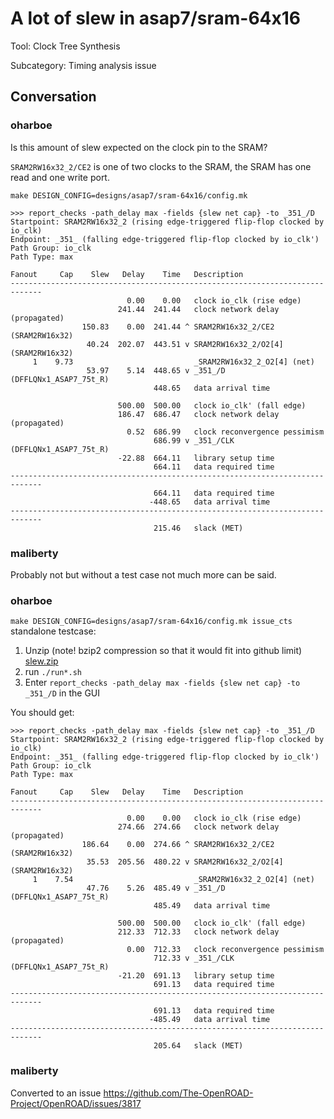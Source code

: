 # A lot of slew in asap7/sram-64x16

Tool: Clock Tree Synthesis

Subcategory: Timing analysis issue

## Conversation

### oharboe
Is this amount of slew expected on the clock pin to the SRAM? 

`SRAM2RW16x32_2/CE2` is one of two clocks to the SRAM, the SRAM has one read and one write port.

```
make DESIGN_CONFIG=designs/asap7/sram-64x16/config.mk
```

```
>>> report_checks -path_delay max -fields {slew net cap} -to _351_/D
Startpoint: SRAM2RW16x32_2 (rising edge-triggered flip-flop clocked by io_clk)
Endpoint: _351_ (falling edge-triggered flip-flop clocked by io_clk')
Path Group: io_clk
Path Type: max

Fanout     Cap    Slew   Delay    Time   Description
-----------------------------------------------------------------------------
                          0.00    0.00   clock io_clk (rise edge)
                        241.44  241.44   clock network delay (propagated)
                150.83    0.00  241.44 ^ SRAM2RW16x32_2/CE2 (SRAM2RW16x32)
                 40.24  202.07  443.51 v SRAM2RW16x32_2/O2[4] (SRAM2RW16x32)
     1    9.73                           _SRAM2RW16x32_2_O2[4] (net)
                 53.97    5.14  448.65 v _351_/D (DFFLQNx1_ASAP7_75t_R)
                                448.65   data arrival time

                        500.00  500.00   clock io_clk' (fall edge)
                        186.47  686.47   clock network delay (propagated)
                          0.52  686.99   clock reconvergence pessimism
                                686.99 v _351_/CLK (DFFLQNx1_ASAP7_75t_R)
                        -22.88  664.11   library setup time
                                664.11   data required time
-----------------------------------------------------------------------------
                                664.11   data required time
                               -448.65   data arrival time
-----------------------------------------------------------------------------
                                215.46   slack (MET)
```


### maliberty
Probably not but without a test case not much more can be said.

### oharboe
`make DESIGN_CONFIG=designs/asap7/sram-64x16/config.mk issue_cts` standalone testcase:

1. Unzip (note! bzip2 compression so that it would fit into github limit) [slew.zip](https://github.com/The-OpenROAD-Project/OpenROAD/files/12294012/slew.zip)
2. run `./run*.sh`
3. Enter `report_checks -path_delay max -fields {slew net cap} -to _351_/D` in the GUI

You should get:


```
>>> report_checks -path_delay max -fields {slew net cap} -to _351_/D
Startpoint: SRAM2RW16x32_2 (rising edge-triggered flip-flop clocked by io_clk)
Endpoint: _351_ (falling edge-triggered flip-flop clocked by io_clk')
Path Group: io_clk
Path Type: max

Fanout     Cap    Slew   Delay    Time   Description
-----------------------------------------------------------------------------
                          0.00    0.00   clock io_clk (rise edge)
                        274.66  274.66   clock network delay (propagated)
                186.64    0.00  274.66 ^ SRAM2RW16x32_2/CE2 (SRAM2RW16x32)
                 35.53  205.56  480.22 v SRAM2RW16x32_2/O2[4] (SRAM2RW16x32)
     1    7.54                           _SRAM2RW16x32_2_O2[4] (net)
                 47.76    5.26  485.49 v _351_/D (DFFLQNx1_ASAP7_75t_R)
                                485.49   data arrival time

                        500.00  500.00   clock io_clk' (fall edge)
                        212.33  712.33   clock network delay (propagated)
                          0.00  712.33   clock reconvergence pessimism
                                712.33 v _351_/CLK (DFFLQNx1_ASAP7_75t_R)
                        -21.20  691.13   library setup time
                                691.13   data required time
-----------------------------------------------------------------------------
                                691.13   data required time
                               -485.49   data arrival time
-----------------------------------------------------------------------------
                                205.64   slack (MET)

```



### maliberty
Converted to an issue https://github.com/The-OpenROAD-Project/OpenROAD/issues/3817

